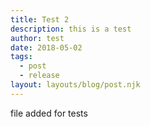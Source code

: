 ```yaml
---
title: Test 2
description: this is a test
author: test
date: 2018-05-02
tags:
  - post
  - release
layout: layouts/blog/post.njk
---
```


file added for tests